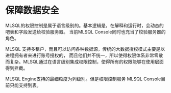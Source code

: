 # 保障数据安全

MLSQL的权限控制是属于语言级别的。基本逻辑是，在解释和运行时，会动态的吧表和字段发送给校验服务器。
当前MLSQL Console同时也充当了校验服务器的角色。

MLSQL 支持多租户，而且可以访问各种数据源，传统的大数据授权模式主要是以进程拥有者来进行账号授权的，
而且他们并不统一，所以使得权限体系非常零散而复杂。MLSQL通过在语言级别集成权限控制，使得所有的权限能够在使用层面得到拦截。

MLSQL Engine支持的最细粒度为列级别。但是权限控制服务 MLSQL Console目前只能支持到表。